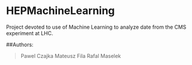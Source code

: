 # HEPMachineLearning

Project devoted to use of Machine Learning to analyze date from the CMS experiment at LHC.

##Authors:
>Pawel Czajka
>Mateusz Fila
>Rafal Maselek
